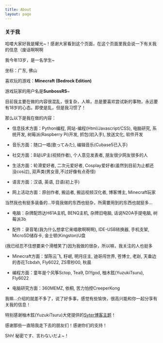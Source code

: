 ```yaml
---
title: About
layout: page
---
```


### 关于我

哈喽大家好我是耀光~！感谢大家看到这个页面，在这个页面里我会说一下有关我的信息（废话啊啊啊

我今年13岁，是一名学生~

坐标：广东, 佛山

喜欢玩的游戏：**Minecraft (Bedrock Edition)**

游戏玩家的用户名是**SunbossRS**~

目前我主要在做的内容很混乱，很复杂，人嘛，总是要喜欢尝试新的事物，永远要有18岁的心态。即使是乱，但是我习惯了！

那么以下是我在做的内容：

* 信息技术方面：Python编程, 网站-编程(Html/Javascript/CSS), 电脑研究, 系统开发, 树莓派(Raspberry Pi)开发, 抓包(初入手), 放送文化, 软件开发

* 音乐方面：随口一唱(歌ってみた), 编辑音乐(Cubase5已入手)

* 社交方面：B站UP主(视频作者), 个人意见发表者, 朋友很少网友很多的人

* 生活方面：轮滑爱好者, 二次元爱好者, Cosplay爱好者(虽然到目前为止都还没cos过), 双声类(男女音,不过好像有点奇怪)

* 语言方面：汉语, 英语, 日语(初上手)

* 网上活动方面：原创作者, 搬运者, 搬运视频汉化者, 博客博主, Minecraft玩家

当然我也有挺多装备的...毕竟我做的东西也挺杂，所需要用到的东西也就挺多...

* 电脑：杂牌配昂达H61A主机, BENQ主机, 杂牌旧电脑, 话说N20A手提电脑, 树莓派3b

* 配件：录音笔(我为什么想拿它来唱歌啊啊啊), IDE-USB转换器, 手机支架, MicroSD储存卡, 金士顿(Kingston)U盘

(我已经忍不住想要来个滑稽笑了)因为我做的很杂，所以嘛，我关注的人也挺多

* Minecraft方面：邹陈云飞, 籽岷, 明月庄主, 迪哥闯世界, 苍博士, 老赵, 天垂边的杏花Tcbdxh, Fly6022, ZS零秒00, 秋晨

* 编程方面：童年是个风筝Sctop, Tea9, DIYgod, 柚木鉉(YuzukiTsuru), Fly6022

* 电脑研究方面：360MEMZ, 依桐, 苦力怕控CreeperKong

我嘛...介绍的就差不多了，说了好多事，感觉有些愉快，很高兴能和你一起分享有关我的信息！

特别感谢柚木鉉(YuzukiTsuru)大佬提供的[Syter博客主题](https://github.com/yuzukitsuru/yuzukitsuru.github.io/)！

感谢那些一直陪我走下去的朋友们！感谢你们的支持！

Shh! 秘密です、言わないだよ~！
